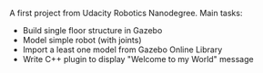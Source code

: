 A first project from Udacity Robotics Nanodegree. Main tasks:

- Build single floor structure in Gazebo
- Model simple robot (with joints)
- Import a least one model from Gazebo Online Library
- Write C++ plugin to display "Welcome to my World" message
